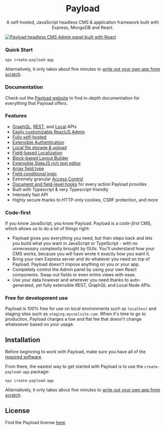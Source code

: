 <p align="center"><a href="https://github.com/nastyox/Rando.js#nastyox"></a></p>
<h1 align="center">Payload</h1>
<p align="center">A self-hosted, JavaScript headless CMS & application framework built with Express, MongoDB and React.</p>

<a href="https://payloadcms.com">
<img src="https://payloadcms.com/images/admin.jpg" alt="Payload headless CMS Admin panel built with React" />
</a>

### Quick Start

```
npx create-payload-app
```

Alternatively, it only takes about five minutes to [write out your own app from scratch](https://payloadcms.com/docs/getting-started/installation#from-scratch).

### Documentation

Check out the [Payload website](https://payloadcms.com/docs/getting-started/what-is-payload) to find in-depth documentation for everything that Payload offers.

### Features

- [GraphQL](https://payloadcms.com/docs/graphql/overview), [REST](https://payloadcms.com/docs/rest-api/overview), and [Local](https://payloadcms.com/docs/local-api/overview) APIs
- [Easily customizable ReactJS Admin](https://payloadcms.com/docs/admin/overview)
- [Fully self-hosted](https://payloadcms.com/docs/production/deployment)
- [Extensible Authentication](https://payloadcms.com/docs/authentication/overview)
- [Local file storage & upload](https://payloadcms.com/docs/upload/overview)
- [Field-based Localization](https://payloadcms.com/docs/configuration/localization)
- [Block-based Layout Builder](https://payloadcms.com/docs/fields/blocks)
- [Extensible SlateJS rich text editor](https://payloadcms.com/docs/fields/rich-text)
- [Array field type](https://payloadcms.com/docs/fields/array)
- [Field conditional logic](https://payloadcms.com/docs/fields/overview#conditional-logic)
- Extremely granular [Access Control](https://payloadcms.com/docs/access-control/overview)
- [Document and field-level hooks](https://payloadcms.com/docs/hooks/overview) for every action Payload provides
- Built with Typescript & very Typescript-friendly
- Intensely fast API
- Highly secure thanks to HTTP-only cookies, CSRF protection, and more

### Code-first

If you know JavaScript, you know Payload. Payload is a _code-first_ CMS, which allows us to do a lot of things right:

- Payload gives you everything you need, but then steps back and lets you build what you want in JavaScript or TypeScript - with no unnecessary complexity brought by GUIs. You'll understand how your CMS works, because you will have wrote it exactly how you want it.
- Bring your own Express server and do whatever you need on top of Payload. Payload doesn't impose anything on you or your app.
- Completely control the Admin panel by using your own React components. Swap out fields or even entire views with ease.
- Use your data however and wherever you need thanks to auto-generated, yet fully extensible REST, GraphQL and Local Node APIs.

### Free for development use

Payload is 100% free for use on local environments such as `localhost` and staging sites such as `staging.mycoolsite.com`. When it's time to go to production, Payload charges a low and flat fee that doesn't change whatsoever based on your usage.

## Installation

Before beginning to work with Payload, make sure you have all of the [required software](https://payloadcms.com/docs/getting-started/installation).

From there, the easiest way to get started with Payload is to use the `create-payload-app` package:

```
npx create-payload-app
```

Alternatively, it only takes about five minutes to [write out your own app from scratch](https://payloadcms.com/docs/getting-started/installation#from-scratch).

## License

Find the Payload license [here](https://github.com/payloadcms/payload/blob/master/license.md).
